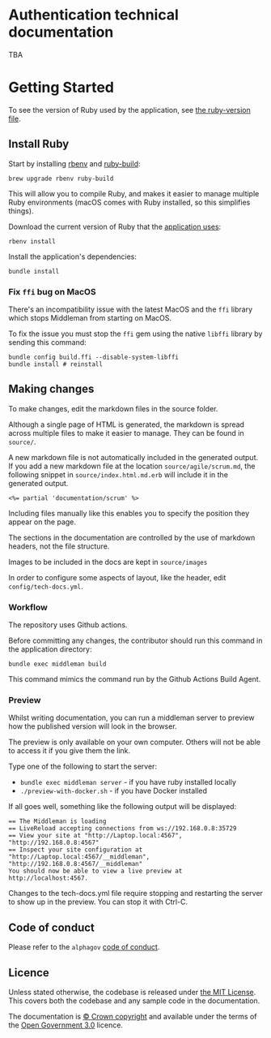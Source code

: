# Authentication technical documentation

TBA

# Getting Started

To see the version of Ruby used by the application, see [the ruby-version file](.ruby-version).

## Install Ruby

Start by installing [rbenv](https://github.com/rbenv/rbenv) and [ruby-build](https://github.com/rbenv/ruby-build):
```
brew upgrade rbenv ruby-build
```
This will allow you to compile Ruby, and makes it easier to manage multiple Ruby environments (macOS comes with Ruby installed, so this simplifies things).

Download the current version of Ruby that the [application uses](.ruby-version):
```
rbenv install
```

Install the application's dependencies:

```
bundle install
```

### Fix `ffi` bug on MacOS

There's an incompatibility issue with the latest MacOS and the `ffi` library which stops Middleman from starting on MacOS.

To fix the issue you must stop the `ffi` gem using the native `libffi` library by sending this command:

```shell script
bundle config build.ffi --disable-system-libffi
bundle install # reinstall
```

## Making changes
To make changes, edit the markdown files in the source folder.

Although a single page of HTML is generated, the markdown is spread across multiple files to make it easier to manage. They can be found in `source/`.

A new markdown file is not automatically included in the generated output. If you add a new markdown file at the location `source/agile/scrum.md`, the following snippet in `source/index.html.md.erb` will include it in the generated output.

`<%= partial 'documentation/scrum' %>`

Including files manually like this enables you to specify the position they appear on the page.

The sections in the documentation are controlled by the use of markdown headers, not the file structure.

Images to be included in the docs are kept in `source/images`

In order to configure some aspects of layout, like the header, edit `config/tech-docs.yml`.

### Workflow

The repository uses Github actions.

Before committing any changes, the contributor should run this command in the application directory:

```
bundle exec middleman build
```

This command mimics the command run by the Github Actions Build Agent.

### Preview
Whilst writing documentation, you can run a middleman server to preview how the published version will look in the browser.

The preview is only available on your own computer. Others will not be able to access it if you give them the link.

Type one of the following to start the server:

* `bundle exec middleman server` - if you have ruby installed locally
* `./preview-with-docker.sh` - if you have Docker installed

If all goes well, something like the following output will be displayed:

```
== The Middleman is loading
== LiveReload accepting connections from ws://192.168.0.8:35729
== View your site at "http://Laptop.local:4567", "http://192.168.0.8:4567"
== Inspect your site configuration at "http://Laptop.local:4567/__middleman", "http://192.168.0.8:4567/__middleman"
You should now be able to view a live preview at http://localhost:4567.
```
Changes to the tech-docs.yml file require stopping and restarting the server to show up in the preview. You can stop it with Ctrl-C.

## Code of conduct

Please refer to the `alphagov` [code of conduct](https://github.com/alphagov/code-of-conduct).

## Licence

Unless stated otherwise, the codebase is released under [the MIT License][mit].
This covers both the codebase and any sample code in the documentation.

The documentation is [© Crown copyright][copyright] and available under the terms of the [Open Government 3.0][ogl] licence.

[mit]: LICENCE.md
[copyright]: http://www.nationalarchives.gov.uk/information-management/re-using-public-sector-information/uk-government-licensing-framework/crown-copyright/
[ogl]: http://www.nationalarchives.gov.uk/doc/open-government-licence/version/3/
